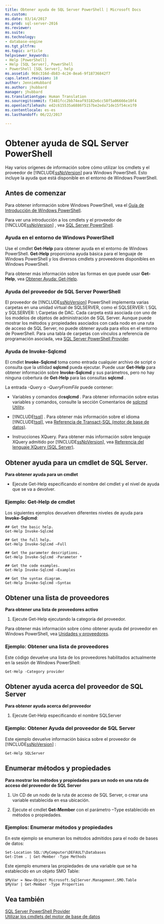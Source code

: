 ```yaml
---
title: Obtener ayuda de SQL Server PowerShell | Microsoft Docs
ms.custom: 
ms.date: 03/14/2017
ms.prod: sql-server-2016
ms.reviewer: 
ms.suite: 
ms.technology:
- database-engine
ms.tgt_pltfrm: 
ms.topic: article
helpviewer_keywords:
- Help [PowerShell]
- Help [SQL Server], PowerShell
- PowerShell [SQL Server], help
ms.assetid: 968c316d-db83-4c24-8ea6-9f18736842f7
caps.latest.revision: 18
author: JennieHubbard
ms.author: jhubbard
manager: jhubbard
ms.translationtype: Human Translation
ms.sourcegitcommit: f3481fcc2bb74eaf93182e6cc58f5a06666e10f4
ms.openlocfilehash: ed2c615535a6886f5157be2eda71de15f54ce1f0
ms.contentlocale: es-es
ms.lasthandoff: 06/22/2017

---
```

# <a name="get-help-sql-server-powershell"></a>Obtener ayuda de SQL Server PowerShell
  Hay varios orígenes de información sobre cómo utilizar los cmdlets y el proveedor de [!INCLUDE[ssNoVersion](../../includes/ssnoversion-md.md)] para Windows PowerShell. Esto incluye la ayuda que está disponible en el entorno de Windows PowerShell.  
  
## <a name="before-you-begin"></a>Antes de comenzar  
 Para obtener información sobre Windows PowerShell, vea el [Guía de Introducción de Windows PowerShell](http://go.microsoft.com/fwlink/?LinkId=217083).  
  
 Para ver una introducción a los cmdlets y el proveedor de [!INCLUDE[ssNoVersion](../../includes/ssnoversion-md.md)] , vea [SQL Server PowerShell](../../relational-databases/scripting/sql-server-powershell.md).  
  
### <a name="help-in-the-windows-powershell-environment"></a>Ayuda en el entorno de Windows PowerShell  
 Use el cmdlet **Get-Help** para obtener ayuda en el entorno de Windows PowerShell. **Get-Help** proporciona ayuda básica para el lenguaje de Windows PowerShell y los diversos cmdlets y proveedores disponibles en Windows PowerShell.  
  
 Para obtener más información sobre las formas en que puede usar **Get-Help**, vea [Obtener Ayuda: Get-Help](http://go.microsoft.com/fwlink/?LinkId=102136).  
  
### <a name="sql-server-powershell-provider-help"></a>Ayuda del proveedor de SQL Server PowerShell  
 El proveedor de [!INCLUDE[ssNoVersion](../../includes/ssnoversion-md.md)] PowerShell implementa varias carpetas en una unidad virtual de SQLSERVER, como el SQLSERVER: \ SQL y SQLSERVER: \ Carpetas de DAC. Cada carpeta está asociada con uno de los modelos de objetos de administración de SQL Server. Aunque puede mostrar los métodos y propiedades asociados con cada nodo en una ruta de acceso de SQL Server, no puede obtener ayuda para ellos en el entorno de PowerShell. Para una tabla de carpetas con vínculos a referencia de programación asociada, vea [SQL Server PowerShell Provider](../../relational-databases/scripting/sql-server-powershell-provider.md).  
  
### <a name="invoke-sqlcmd-help"></a>Ayuda de Invoke-Sqlcmd  
 El cmdlet **Invoke-Sqlcmd** toma como entrada cualquier archivo de script o consulta que la utilidad **sqlcmd** pueda ejecutar. Puede usar **Get-Help** para obtener información sobre **Invoke-Sqlcmd** y sus parámetros, pero no hay ninguna cobertura de **Get-Help** para las consultas **sqlcmd** .  
  
 La entrada *-Query* o *-QueryFromFile* puede contener:  
  
-   Variables y comandos de**sqlcmd** . Para obtener información sobre estas variables y comandos, consulte la sección Comentarios de [sqlcmd Utility](../../tools/sqlcmd-utility.md).  
  
-   [!INCLUDE[tsql](../../includes/tsql-md.md)] . Para obtener más información sobre el idioma [!INCLUDE[tsql](../../includes/tsql-md.md)], vea [Referencia de Transact-SQL &#40;motor de base de datos&#41;](../../t-sql/transact-sql-reference-database-engine.md).  
  
-   Instrucciones XQuery. Para obtener más información sobre lenguaje XQuery admitido por [!INCLUDE[ssNoVersion](../../includes/ssnoversion-md.md)], vea [Referencia del lenguaje XQuery &#40;SQL Server&#41;](../../xquery/xquery-language-reference-sql-server.md).  
  
## <a name="get-help-for-a-sql-server-cmdlet"></a>Obtener ayuda para un cmdlet de SQL Server.  
 **Para obtener ayuda para un cmdlet**  
  
-   Ejecute Get-Help especificando el nombre del cmdlet y el nivel de ayuda que se va a devolver.  
  
### <a name="example-cmdlet-get-help"></a>Ejemplo: Get-Help de cmdlet  
 Los siguientes ejemplos devuelven diferentes niveles de ayuda para **Invoke-Sqlcmd**:  
  
```  
## Get the basic help.  
Get-Help Invoke-Sqlcmd  
  
## Get the full help.  
Get-Help Invoke-Sqlcmd –Full  
  
## Get the parameter descriptions.  
Get-Help Invoke-Sqlcmd -Parameter *  
  
## Get the code examples.  
Get-Help Invoke-Sqlcmd –Examples  
  
## Get the syntax diagram.  
Get-Help Invoke-Sqlcmd –Syntax  
```  
  
## <a name="get-a-list-of-providers"></a>Obtener una lista de proveedores  
 **Para obtener una lista de proveedores activo**  
  
1.  Ejecute Get-Help ejecutando la categoría del proveedor.  
  
 Para obtener más información sobre cómo obtener ayuda del proveedor en Windows PowerShell, vea [Unidades y proveedores](http://go.microsoft.com/fwlink/?LinkId=102137).  
  
### <a name="example-get-a-list-of-providers"></a>Ejemplo: Obtener una lista de proveedores  
 Este código devuelve una lista de los proveedores habilitados actualmente en la sesión de Windows PowerShell:  
  
```  
Get-Help -Category provider  
```  
  
## <a name="get-help-about-the-sql-server-provider"></a>Obtener ayuda acerca del proveedor de SQL Server  
 **Para obtener ayuda acerca del proveedor**  
  
1.  Ejecute Get-Help especificando el nombre SQLServer  
  
### <a name="example-get-sql-server-provider-help"></a>Ejemplo: Obtener Ayuda del proveedor de SQL Server  
 Este ejemplo devuelve información básica sobre el proveedor de [!INCLUDE[ssNoVersion](../../includes/ssnoversion-md.md)] :  
  
```  
Get-Help SQLServer  
```  
  
## <a name="list-methods-and-properties"></a>Enumerar métodos y propiedades  
 **Para mostrar los métodos y propiedades para un nodo en una ruta de acceso del proveedor de SQL Server**  
  
1.  Un CD de un nodo de la ruta de acceso de SQL Server, o crear una variable establecida en esa ubicación.  
  
2.  Ejecute el cmdlet **Get-Member** con el parámetro –Type establecido en métodos o propiedades.  
  
### <a name="examples-listing-methods-and-properties"></a>Ejemplos: Enumerar métodos y propiedades  
 En este ejemplo se enumeran los métodos admitidos para el nodo de bases de datos:  
  
```  
Set-Location SQL:\MyComputer\DEFAULT\Databases  
Get-Item . | Get-Member -Type Methods  
```  
  
 Este ejemplo enumera las propiedades de una variable que se ha establecido en un objeto SMO Table:  
  
```  
$MyVar = New-Object Microsoft.SqlServer.Management.SMO.Table  
$MyVar | Get-Member -Type Properties  
```  
  
## <a name="see-also"></a>Vea también  
 [SQL Server PowerShell Provider](../../relational-databases/scripting/sql-server-powershell-provider.md)   
 [Utilizar los cmdlets del motor de base de datos](../../relational-databases/scripting/use-the-database-engine-cmdlets.md)  
  
  
